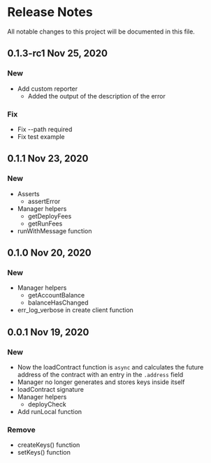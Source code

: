 # Release Notes

All notable changes to this project will be documented in this file.

## 0.1.3-rc1 Nov 25, 2020

### New

- Add custom reporter
  - Added the output of the description of the error

### Fix

- Fix --path required
- Fix test example

## 0.1.1 Nov 23, 2020

### New

- Asserts
  - assertError
- Manager helpers
  - getDeployFees
  - getRunFees
- runWithMessage function

## 0.1.0 Nov 20, 2020

### New

- Manager helpers
  - getAccountBalance
  - balanceHasChanged
- err_log_verbose in create client function

## 0.0.1 Nov 19, 2020

### New

- Now the loadContract function is `async` and calculates the future address of the contract with an entry in the `.address` field
- Manager no longer generates and stores keys inside itself
- loadContract signature
- Manager helpers
  - deployCheck
- Add runLocal function

### Remove

- createKeys() function
- setKeys() function
